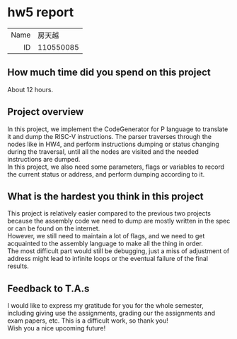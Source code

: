 # hw5 report

|||
|-:|:-|
|Name|房天越|
|ID|110550085|

## How much time did you spend on this project

About 12 hours.

## Project overview

In this project, we implement the CodeGenerator for P language to translate it and dump the RISC-V instructions. The parser traverses through the nodes like in HW4, and perform instructions dumping or status changing during the traversal, until all the nodes are visited and the needed instructions are dumped.  
In this project, we also need some parameters, flags or variables to record the current status or address, and perform dumping according to it.  

## What is the hardest you think in this project

This project is relatively easier compared to the previous two projects because the assembly code we need to dump are mostly written in the spec or can be found on the internet.  
However, we still need to maintain a lot of flags, and we need to get acquainted to the assembly language to make all the thing in order.  
The most difficult part would still be debugging, just a miss of adjustment of address might lead to infinite loops or the eventual failure of the final results.  

## Feedback to T.A.s

I would like to express my gratitude for you for the whole semester, including giving use the assignments, grading our the assignments and exam papers, etc. This is a difficult work, so thank you!  
Wish you a nice upcoming future!
